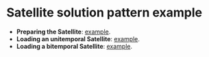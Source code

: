 # Satellite solution pattern example

- **Preparing the Satellite**: [example](preparing-the-satellite.md).
- **Loading an unitemporal Satellite**: [example](loading-an-unitemporal-satellite.md).
- **Loading a bitemporal Satellite**: [example](loading-a-bitemporal-satellite.md).
